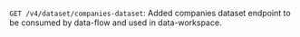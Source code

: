 `GET /v4/dataset/companies-dataset`: Added companies dataset endpoint to be consumed by data-flow and used in data-workspace.
